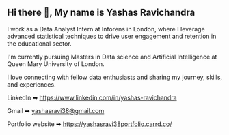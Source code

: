## Hi there 👋, My name is Yashas Ravichandra

I work as a Data Analyst Intern at Inforens in London, where I leverage advanced statistical techniques to drive user engagement and retention in the educational sector.

I'm currently pursuing Masters in Data science and Artificial Intelligence at Queen Mary University of London.

I love connecting with fellow data enthusiasts and sharing my journey, skills, and experiences.

LinkedIn  ➡︎ https://www.linkedin.com/in/yashas-ravichandra

Gmail     ➡︎ yashasravi38@gmail.com

Portfolio website ➡︎ https://yashasravi38portfolio.carrd.co/
